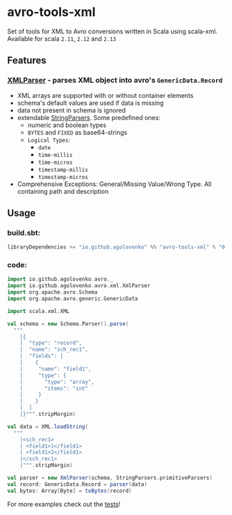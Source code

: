# avro-tools-xml

Set of tools for XML to Avro conversions written in Scala using scala-xml. Available for scala `2.11`, `2.12` and `2.13`

## Features

### [XMLParser](src/main/scala/io/github/agolovenko/avro/xml/XmlParser.scala) - parses XML object into avro's `GenericData.Record`

* XML arrays are supported with or without container elements
* schema's default values are used if data is missing
* data not present in schema is ignored
* extendable [StringParsers](../core/src/main/scala/io/github/agolovenko/avro/StringParsers.scala). Some predefined
  ones:
    * numeric and boolean types
    * `BYTES` and `FIXED` as base64-strings
    * `Logical Types`:
        * `date`
        * `time-millis`
        * `time-micros`
        * `timestamp-millis`
        * `timestamp-micros`
* Comprehensive Exceptions: General/Missing Value/Wrong Type. All containing path and description

## Usage

### build.sbt:

```sbt
libraryDependencies += "io.github.agolovenko" %% "avro-tools-xml" % "0.6.0"
```

### code:

```scala
import io.github.agolovenko.avro._
import io.github.agolovenko.avro.xml.XmlParser
import org.apache.avro.Schema
import org.apache.avro.generic.GenericData

import scala.xml.XML

val schema = new Schema.Parser().parse(
  """
    |{
    |  "type": "record",
    |  "name": "sch_rec1",
    |  "fields": [
    |    {
    |     "name": "field1", 
    |     "type": {
    |       "type": "array",
    |       "items": "int"
    |     }
    |    }
    |  ]
    |}""".stripMargin)

val data = XML.loadString(
  """
    |<sch_rec1>
    | <field1>1</field1>
    | <field1>2</field1>
    |</sch_rec1>
    |""".stripMargin)

val parser = new XmlParser(schema, StringParsers.primitiveParsers)
val record: GenericData.Record = parser(data)
val bytes: Array[Byte] = toBytes(record)
```

For more examples check out the [tests](src/test/scala/io/github/agolovenko/avro/xml)!
